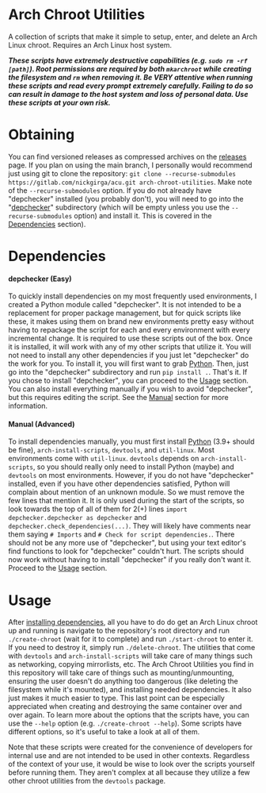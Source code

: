 # Arch Chroot Utilities
A collection of scripts that make it simple to setup, enter, and delete an Arch Linux chroot. Requires an Arch Linux host system.

***These scripts have extremely destructive capabilities (e.g. `sudo rm -rf [path]`). Root permissions are required by both `mkarchroot` while creating the filesystem and `rm` when removing it. Be VERY attentive when running these scripts and read every prompt extremely carefully. Failing to do so can result in damage to the host system and loss of personal data. Use these scripts at your own risk.***

# Obtaining
You can find versioned releases as compressed archives on the [releases](https://gitlab.com/nickgirga/acu/-/releases) page. If you plan on using the main branch, I personally would recommend just using git to clone the repository: `git clone --recurse-submodules https://gitlab.com/nickgirga/acu.git arch-chroot-utilities`. Make note of the `--recurse-submodules` option. If you do not already have "depchecker" installed (you probably don't), you will need to go into the "[depchecker](https://gitlab.com/nickgirga/depchecker)" subdirectory (which will be empty unless you use the `--recurse-submodules` option) and install it. This is covered in the [Dependencies](#dependencies) section).

# Dependencies
#### depchecker (Easy)
To quickly install dependencies on my most frequently used environments, I created a Python module called "depchecker". It is not intended to be a replacement for proper package management, but for quick scripts like these, it makes using them on brand new environments pretty easy without having to repackage the script for each and every environment with every incremental change. It is required to use these scripts out of the box. Once it is installed, it will work with any of my other scripts that utilize it. You will not need to install any other dependencies if you just let "depchecker" do the work for you. To install it, you will first want to grab [Python](https://www.python.org/downloads/). Then, just go into the "depchecker" subdirectory and run `pip install .`. That's it. If you chose to install "depchecker", you can proceed to the [Usage](#usage) section. You can also install everything manually if you wish to avoid "depchecker", but this requires editing the script. See the [Manual](#manual-advanced) section for more information.

#### Manual (Advanced)
To install dependencies manually, you must first install [Python](https://www.python.org/downloads/) (3.9+ should be fine), `arch-install-scripts`, `devtools`, and `util-linux`. Most environments come with `util-linux`. `devtools` depends on `arch-install-scripts`, so you should really only need to install Python (maybe) and `devtools` on most environments. However, if you do not have "depchecker" installed, even if you have other dependencies satisfied, Python will complain about mention of an unknown module. So we must remove the few lines that mention it. It is only used during the start of the scripts, so look towards the top of all of them for 2(+) lines `import depchecker.depchecker as depchecker` and `depchecker.check_dependencies(...)`. They will likely have comments near them saying `# Imports` and `# Check for script dependencies.`. There should not be any more use of "depchecker", but using your text editor's find functions to look for "depchecker" couldn't hurt. The scripts should now work without having to install "depchecker" if you really don't want it. Proceed to the [Usage](#usage) section.

# Usage
After [installing dependencies](#dependencies), all you have to do do get an Arch Linux chroot up and running is navigate to the repository's root directory and run `./create-chroot` (wait for it to complete) and run `./start-chroot` to enter it. If you need to destroy it, simply run `./delete-chroot`. The utilities that come with `devtools` and `arch-install-scripts` will take care of many things such as networking, copying mirrorlists, etc. The Arch Chroot Utilities you find in this repository will take care of things such as mounting/unmounting, ensuring the user doesn't do anything too dangerous (like deleting the filesystem while it's mounted), and installing needed dependencies. It also just makes it much easier to type. This last point can be especially appreciated when creating and destroying the same container over and over again. To learn more about the options that the scripts have, you can use the `--help` option (e.g. `./create-chroot --help`). Some scripts have different options, so it's useful to take a look at all of them.

Note that these scripts were created for the convenience of developers for internal use and are not intended to be used in other contexts. Regardless of the context of your use, it would be wise to look over the scripts yourself before running them. They aren't complex at all because they utilize a few other chroot utilities from the `devtools` package.
